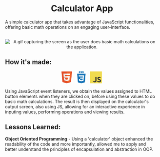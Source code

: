 <div id="header">
  <h1 align="center">Calculator App</h1>
  <p> A simple calculator app that takes advantage of JavaScript functionalities, offering basic math operations on an engaging user-interface.</p>
  <!-- <span font-size="1.55rem"><strong>Live Site:</strong></span><span></span> -->
</div>
<div align="center">&nbsp;
  <img src="https://github.com/gachanjaprince/calculator-app/assets/129261938/db2b847a-7b87-43b0-82a5-37ff2adf3836" alt="A gif capturing the screen as the user does basic math calculations on the application." width="72.5%"/>
</div>
<div>
  <h2>How it's made:</h2>
  <div align="center">
    <img src="https://github.com/devicons/devicon/blob/master/icons/html5/html5-original.svg" title="HTML5" alt="HTML" width="40" height="40"/>&nbsp;
    <img src="https://github.com/devicons/devicon/blob/master/icons/css3/css3-plain-wordmark.svg"  title="CSS3" alt="CSS" width="40" height="40"/>&nbsp;
    <img src="https://github.com/devicons/devicon/blob/master/icons/javascript/javascript-original.svg" title="JavaScript" alt="JavaScript" width="40" height="40"/>&nbsp;
  </div>
  <p>Using JavaScript event listeners, we obtain the values assigned to HTML button elements when they are clicked on, before using these values to do basic math calculations. The result is then displayed on the calculator's output screen, also using JS, allowing for an interactive experience in inputing values, performing operations and viewing results.</p>
</div>
<div>
  <h2>Lessons Learned:</h2>
  <p><strong>Object Oriented Programming</strong> - Using a 'calculator' object enhanced the readability of the code and more importantly, allowed me to apply and better understand the principles of encapsulation and abstraction in OOP. </p>
 </div>
